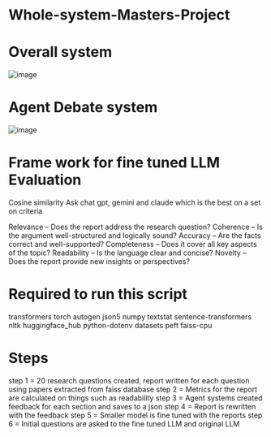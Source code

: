 # Whole-system-Masters-Project

# Overall system

![image](https://github.com/user-attachments/assets/9816db45-2f41-477c-84a7-1dcc7bd763b5)



# Agent Debate system
![image](https://github.com/user-attachments/assets/e729b230-68cb-4ab8-8114-68f94c863e39)


# Frame work for fine tuned LLM Evaluation 
Cosine similarity 
Ask chat gpt, gemini and claude which is the best on a set on criteria

Relevance – Does the report address the research question?
Coherence – Is the argument well-structured and logically sound?
Accuracy – Are the facts correct and well-supported?
Completeness – Does it cover all key aspects of the topic?
Readability – Is the language clear and concise?
Novelty – Does the report provide new insights or perspectives?

# Required to run this script 
 transformers torch autogen json5 numpy textstat sentence-transformers nltk huggingface_hub python-dotenv datasets peft faiss-cpu

# Steps

step 1 = 20 research questions created, report written for each question using papers extracted from faiss database
step 2 = Metrics for the report are calculated on things such as readability 
step 3 = Agent systems created feedback for each section and saves to a json 
step 4 = Report is rewritten with the feedback
step 5 = Smaller model is fine tuned with the reports
step 6 = Initial questions are asked to the fine tuned LLM and original LLM 

